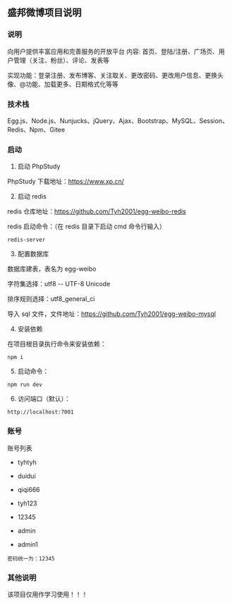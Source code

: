 ## 盛邦微博项目说明

### 说明

向用户提供丰富应用和完善服务的开放平台 内容: 首页、登陆/注册、广场页、用户管理（关注、粉丝）、评论、发表等

实现功能：登录注册、发布博客、关注取关、更改密码、更改用户信息、更换头像、@功能、加载更多、日期格式化等等



### 技术栈

Egg.js、Node.js、Nunjucks、jQuery、Ajax、Bootstrap、MySQL、Session、Redis、Npm、Gitee



### 启动

1. 启动 PhpStudy

PhpStudy 下载地址：https://www.xp.cn/



2. 启动 redis

redis 仓库地址：https://github.com/Tyh2001/egg-weibo-redis

redis 启动命令：（在 redis 目录下启动 cmd 命令行输入）

```shell
redis-server
```



3. 配置数据库

数据库建表，表名为 egg-weibo

字符集选择：utf8 -- UTF-8 Unicode

排序规则选择：utf8_general_ci

导入 sql 文件，文件地址：https://github.com/Tyh2001/egg-weibo-mysql



4. 安装依赖

在项目根目录执行命令来安装依赖：

```shell
npm i
```



5. 启动命令：

```shell
npm run dev
```



6. 访问端口（默认）：

```shell
http://localhost:7001
```



### 账号

账号列表

- tyhtyh
- duidui
- qiqi666
- tyh123

- 12345
- admin
- admin1

```
密码统一为：12345
```



### 其他说明

该项目仅用作学习使用！！！
